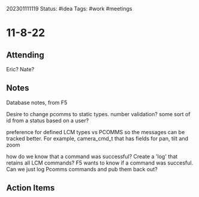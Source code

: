 202301111119
Status: #idea
Tags: #work #meetings 

# 11-8-22

## Attending
Eric? Nate?

## Notes
Database notes, from F5

Desire to change pcomms to static types.
number validation?
some sort of id from a status based on a user?

preference for defined LCM types vs PCOMMS so the messages can be tracked better. For example, camera_cmd_t that has fields for pan, tilt and zoom

how do we know that a command was successful?
Create a 'log' that retains all LCM commands?
F5 wants to know if a command was succesful. Can we just log Pcomms commands and pub them back out?


## Action Items

